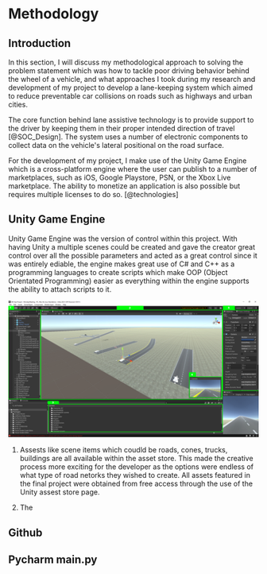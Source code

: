 # Methodology

## Introduction

In this section, I will discuss my methodological approach to solving the problem statement which was how to tackle poor driving behavior behind the wheel of a vehicle, and what approaches I took during my research and development of my project to develop a lane-keeping system which aimed to reduce preventable car collisions on roads such as highways and urban cities. 

The core function behind lane assistive technology is to provide support to the driver by keeping them in their proper intended direction of travel [@SOC_Design]. The system uses a number of electronic components to collect data on the vehicle's lateral positional on the road surface. 

For the development of my project, I make use of the Unity Game Engine which is a cross-platform engine where the user can publish to a number of marketplaces, such as iOS, Google Playstore, PSN, or the Xbox Live marketplace. The ability to monetize an application is also possible but requires multiple licenses to do so. [@technologies]

## Unity Game Engine
Unity Game Engine was the version of control within this project. With having Unity a multiple scenes could be created and gave the creator great control over all the possible parameters and acted as a great control since it was entirely ediable, the engine makes great use of C# and C++ as a programming languages to create scripts which make OOP (Object Orientated Programming) easier as everything within the engine supports the ability to attach scripts to it. 

![Unity User Interface](03_figures/methodology/Unity_GUI.png)

1. Assests like scene items which coudld be roads, cones, trucks, buildings are all available within the asset store. This made the creative process more exciting for the developer as the options were endless of what type of road netorks they wished to create. All assets featured in the final project were obtained from free access through the use of the Unity assest store page. 

2. The 
## Github 

## Pycharm main.py


 